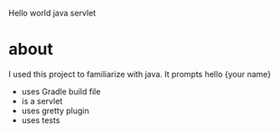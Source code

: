 Hello world java servlet

# about

I used this project to familiarize with java. It prompts hello {your name}

- uses Gradle build file
- is a servlet
- uses gretty plugin 
- uses tests
